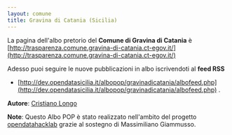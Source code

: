 ```yaml
---
layout: comune
title: Gravina di Catania (Sicilia)
---
```


La pagina dell'albo pretorio del **Comune di Gravina di Catania** è [http://trasparenza.comune.gravina-di-catania.ct-egov.it/](http://trasparenza.comune.gravina-di-catania.ct-egov.it/)

Adesso puoi seguire le nuove pubblicazioni in albo iscrivendoti al **feed RSS** 

* [http://dev.opendatasicilia.it/albopop/gravinadicatania/albofeed.php](http://dev.opendatasicilia.it/albopop/gravinadicatania/albofeed.php) .

**Autore**: [Cristiano Longo](https://cristianolongo.wordpress.com/)

**Note**: Questo Albo POP è stato realizzato nell'ambito del progetto
[opendatahacklab](http://opendatahacklab.org) grazie al sostegno di Massimiliano Giammusso. 
